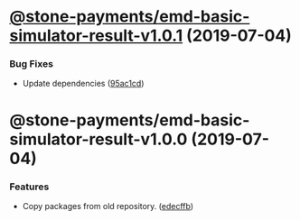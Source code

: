 # [@stone-payments/emd-basic-simulator-result-v1.0.1](https://github.com/stone-payments/emerald-web-framework/compare/@stone-payments/emd-basic-simulator-result-v1.0.0...@stone-payments/emd-basic-simulator-result-v1.0.1) (2019-07-04)


### Bug Fixes

* Update dependencies ([95ac1cd](https://github.com/stone-payments/emerald-web-framework/commit/95ac1cd))

# @stone-payments/emd-basic-simulator-result-v1.0.0 (2019-07-04)


### Features

* Copy packages from old repository. ([edecffb](https://github.com/stone-payments/emerald-web-framework/commit/edecffb))
